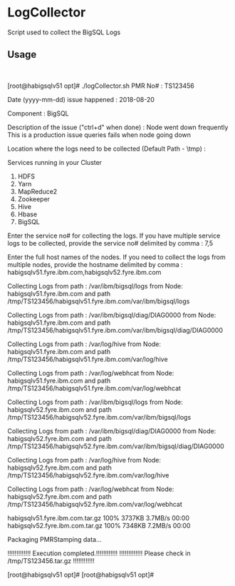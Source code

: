 # LogCollector
Script used to collect the BigSQL Logs

## Usage

<br>

[root@habigsqlv51 opt]# ./logCollector.sh
 PMR No# : TS123456

 Date (yyyy-mm-dd) issue happened : 2018-08-20

 Component : BigSQL

Description of the issue ("ctrl+d" when done) :
Node went down frequently
This is a production issue
queries fails when node going down

Location where the logs need to be collected (Default Path - \tmp) :

Services running in your Cluster

1)  HDFS
2)  Yarn
3)  MapReduce2
4)  Zookeeper
5)  Hive
6)  Hbase
7)  BigSQL

Enter the service no# for collecting the logs. If you have multiple service logs to be collected, provide the service no# delimited by comma : 7,5

Enter the full host names of the nodes. If you need to collect the logs from multiple nodes, provide the hostname delimited by comma : habigsqlv51.fyre.ibm.com,habigsqlv52.fyre.ibm.com

Collecting Logs from path : /var/ibm/bigsql/logs from Node: habigsqlv51.fyre.ibm.com and path /tmp/TS123456/habigsqlv51.fyre.ibm.com/var/ibm/bigsql/logs

Collecting Logs from path : /var/ibm/bigsql/diag/DIAG0000 from Node: habigsqlv51.fyre.ibm.com and path /tmp/TS123456/habigsqlv51.fyre.ibm.com/var/ibm/bigsql/diag/DIAG0000

Collecting Logs from path : /var/log/hive from Node: habigsqlv51.fyre.ibm.com and path /tmp/TS123456/habigsqlv51.fyre.ibm.com/var/log/hive

Collecting Logs from path : /var/log/webhcat from Node: habigsqlv51.fyre.ibm.com and path /tmp/TS123456/habigsqlv51.fyre.ibm.com/var/log/webhcat

Collecting Logs from path : /var/ibm/bigsql/logs from Node: habigsqlv52.fyre.ibm.com and path /tmp/TS123456/habigsqlv52.fyre.ibm.com/var/ibm/bigsql/logs

Collecting Logs from path : /var/ibm/bigsql/diag/DIAG0000 from Node: habigsqlv52.fyre.ibm.com and path /tmp/TS123456/habigsqlv52.fyre.ibm.com/var/ibm/bigsql/diag/DIAG0000

Collecting Logs from path : /var/log/hive from Node: habigsqlv52.fyre.ibm.com and path /tmp/TS123456/habigsqlv52.fyre.ibm.com/var/log/hive

Collecting Logs from path : /var/log/webhcat from Node: habigsqlv52.fyre.ibm.com and path /tmp/TS123456/habigsqlv52.fyre.ibm.com/var/log/webhcat

habigsqlv51.fyre.ibm.com.tar.gz                                                                                                                            100% 3737KB   3.7MB/s   00:00
habigsqlv52.fyre.ibm.com.tar.gz                                                                                                                            100% 7348KB   7.2MB/s   00:00

Packaging PMRStamping data...


!!!!!!!!!!!!! Execution completed.!!!!!!!!!!!!
!!!!!!!!!!!!! Please check in /tmp/TS123456.tar.gz !!!!!!!!!!!!


[root@habigsqlv51 opt]# 
[root@habigsqlv51 opt]#